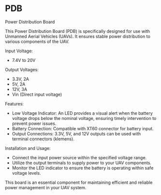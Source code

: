 # PDB
Power Distribution Board

This Power Distribution Board (PDB) is specifically designed for use with Unmanned Aerial Vehicles (UAVs). It ensures stable power distribution to various components of the UAV.

Input Voltage:
- 7.4V to 20V

Output Voltages:
- 3.3V, 2A
- 5V, 2A
- 12V, 3A
- Vin (Direct input voltage)

Features:
- Low Voltage Indicator: An LED provides a visual alert when the battery voltage drops below the nominal voltage, ensuring timely intervention to prevent power issues.
- Battery Connection: Compatible with XT60 connector for battery input.
- Output Connections: 3.3V, 5V, and 12V outputs can be used with terminal connectors (klemens).

Installation and Usage:
- Connect the input power source within the specified voltage range.
- Utilize the output terminals to supply power to your UAV components.
- Monitor the LED indicator to ensure the battery is operating within safe voltage levels.

This board is an essential component for maintaining efficient and reliable power management in your UAV system.
